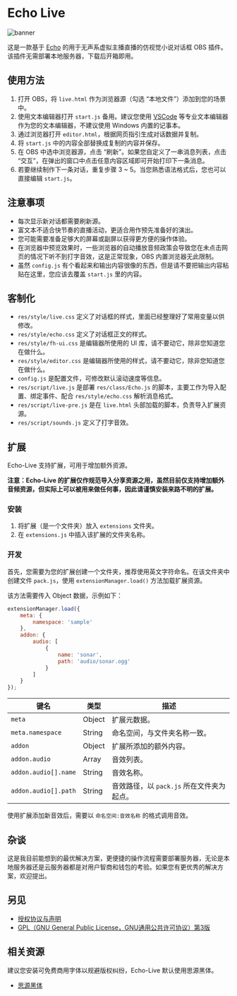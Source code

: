 # Echo Live
![banner](https://sheep-realms.github.io/images/project/echo-live/banner.png)

这是一款基于 [Echo](https://github.com/sheep-realms/Echo) 的用于无声系虚拟主播直播的仿视觉小说对话框 OBS 插件。该插件无需部署本地服务器，下载后开箱即用。

## 使用方法
1. 打开 OBS，将 `live.html` 作为浏览器源（勾选 “本地文件”）添加到您的场景中。
2. 使用文本编辑器打开 `start.js` 备用。建议您使用 [VSCode](https://code.visualstudio.com/) 等专业文本编辑器作为您的文本编辑器，不建议使用 Windows 内置的记事本。
3. 通过浏览器打开 `editor.html`，根据网页指引生成对话数据并复制。
4. 将 `start.js` 中的内容全部替换成复制的内容并保存。
5. 在 OBS 中选中浏览器源，点击 “刷新”。如果您自定义了一串消息列表，点击 “交互”，在弹出的窗口中点击任意内容区域即可开始打印下一条消息。
6. 若要继续制作下一条对话，重复步骤 3 ~ 5。当您熟悉语法格式后，您也可以直接编辑 `start.js`。

## 注意事项
- 每次显示新对话都需要刷新源。
- 富文本不适合快节奏的直播活动，更适合用作预先准备好的演出。
- 您可能需要准备足够大的屏幕或副屏以获得更方便的操作体验。
- 在浏览器中预览效果时，一些浏览器的自动播放音频政策会导致您在未点击网页的情况下听不到打字音效，这是正常现象，OBS 内置浏览器无此限制。
- 虽然 `config.js` 有个看起来和输出内容很像的东西，但是请不要把输出内容粘贴在这里，您应该去覆盖 `start.js` 里的内容。

## 客制化
- `res/style/live.css` 定义了对话框的样式，里面已经整理好了常用变量以供修改。
- `res/style/echo.css` 定义了对话框正文的样式。
- `res/style/fh-ui.css` 是编辑器所使用的 UI 库，请不要动它，除非您知道您在做什么。
- `res/style/editor.css` 是编辑器所使用的样式，请不要动它，除非您知道您在做什么。
- `config.js` 是配置文件，可修改默认滚动速度等信息。
- `res/script/live.js` 是部署 `res/class/Echo.js` 的脚本，主要工作为导入配置、绑定事件、配合 `res/style/echo.css` 解析消息格式。
- `res/script/live-pre.js` 是在 `live.html` 头部加载的脚本，负责导入扩展资源。
- `res/script/sounds.js` 定义了打字音效。

## 扩展
Echo-Live 支持扩展，可用于增加额外资源。

**注意：Echo-Live 的扩展仅作规范导入分享资源之用，虽然目前仅支持增加额外音频资源，但实际上可以被用来做任何事，因此请谨慎安装来路不明的扩展。**

### 安装
1. 将扩展（是一个文件夹）放入 `extensions` 文件夹。
2. 在 `extensions.js` 中插入该扩展的文件夹名称。

### 开发
首先，您需要为您的扩展创建一个文件夹，推荐使用英文字符命名。在该文件夹中创建文件 `pack.js`，使用 `extensionManager.load()` 方法加载扩展资源。

该方法需要传入 Object 数据，示例如下：
``` javascript
extensionManager.load({
    meta: {
        namespace: 'sample'
    },
    addon: {
        audio: [
            {
                name: 'sonar',
                path: 'audio/sonar.ogg'
            }
        ]
    }
});
```

| 键名 | 类型 | 描述 |
| - | - | - |
| `meta` | Object | 扩展元数据。 |
| `meta.namespace` | String | 命名空间，与文件夹名称一致。 |
| `addon` | Object | 扩展所添加的额外内容。 |
| `addon.audio` | Array | 音效列表。 |
| `addon.audio[].name` | String | 音效名称。 |
| `addon.audio[].path` | String | 音效路径，以 `pack.js` 所在文件夹为起点。 |

使用扩展添加新音效后，需要以 `命名空间:音效名称` 的格式调用音效。

## 杂谈
这是我目前能想到的最优解决方案，更便捷的操作流程需要部署服务器，无论是本地服务器还是云服务器都是对用户智商和钱包的考验。如果您有更优秀的解决方案，欢迎提出。

## 另见
- [授权协议与声明](copyright.md)
- [GPL（GNU General Public License，GNU通用公共许可协议）第3版](LICENSE)

## 相关资源
建议您安装可免费商用字体以规避版权纠纷，Echo-Live 默认使用思源黑体。

- [思源黑体](https://github.com/adobe-fonts/source-han-sans)